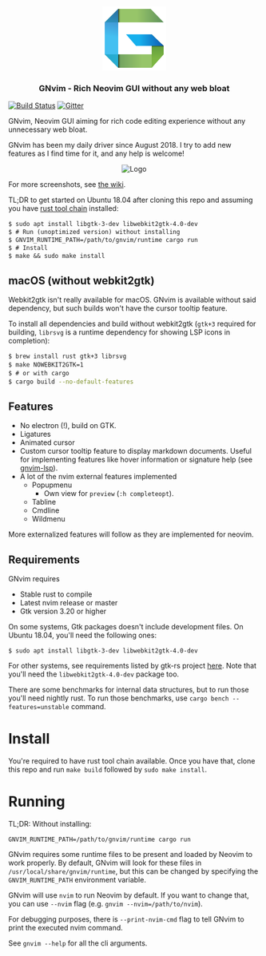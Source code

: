 <p align="center">
	<img src="./desktop/gnvim_128.png" alt="GNvim Logo">
    <h3 align="center">GNvim - Rich Neovim GUI without any web bloat</h3>
</p>

[![Build Status](https://travis-ci.org/vhakulinen/gnvim.svg?branch=master)](https://travis-ci.org/vhakulinen/gnvim)
[![Gitter](https://badges.gitter.im/gnvim/community.svg)](https://gitter.im/gnvim/community?utm_source=badge&utm_medium=badge&utm_campaign=pr-badge)

GNvim, Neovim GUI aiming for rich code editing experience without any
unnecessary web bloat.

GNvim has been my daily driver since August 2018. I try to add new features as
I find time for it, and any help is welcome!

<p align="center">
	<img src="https://github.com/vhakulinen/gnvim/wiki/completionmenu.png" alt="Logo">
</p>

For more screenshots, see [the wiki](https://github.com/vhakulinen/gnvim/wiki).

TL;DR to get started on Ubuntu 18.04 after cloning this repo and assuming
you have [rust tool chain](https://rustup.rs/) installed:

```
$ sudo apt install libgtk-3-dev libwebkit2gtk-4.0-dev
$ # Run (unoptimized version) without installing
$ GNVIM_RUNTIME_PATH=/path/to/gnvim/runtime cargo run
$ # Install
$ make && sudo make install
```

## macOS (without webkit2gtk)

Webkit2gtk isn't really available for macOS. GNvim is available without said
dependency, but such builds won't have the cursor tooltip feature. 

To install all dependencies and build without webkit2gtk (`gtk+3` required for 
building, `librsvg` is a runtime dependency for showing LSP icons in completion):

```bash
$ brew install rust gtk+3 librsvg
$ make NOWEBKIT2GTK=1
$ # or with cargo
$ cargo build --no-default-features
```

## Features

* No electron (!), build on GTK.
* Ligatures
* Animated cursor
* Custom cursor tooltip feature to display markdown documents.
  Useful for implementing features like hover information or signature help
  (see [gnvim-lsp](https://github.com/vhakulinen/gnvim-lsp)).
* A lot of the nvim external features implemented
    - Popupmenu
        * Own view for `preview` (`:h completeopt`).
    - Tabline
    - Cmdline
    - Wildmenu

More externalized features will follow as they are implemented for neovim.

## Requirements

GNvim requires

* Stable rust to compile
* Latest nvim release or master
* Gtk version 3.20 or higher

On some systems, Gtk packages doesn't include development files. On Ubuntu
18.04, you'll need the following ones:

```
$ sudo apt install libgtk-3-dev libwebkit2gtk-4.0-dev
```

For other systems, see requirements listed by gtk-rs project [here](https://gtk-rs.org/docs-src/requirements.html).
Note that you'll need the `libwebkit2gtk-4.0-dev` package too.

There are some benchmarks for internal data structures, but to run those you'll
need nightly rust. To run those benchmarks, use `cargo bench --features=unstable`
command.

# Install

You're required to have rust tool chain available. Once you have that, clone
this repo and run `make build` followed by `sudo make install`.

# Running

TL;DR: Without installing:

```
GNVIM_RUNTIME_PATH=/path/to/gnvim/runtime cargo run
```

GNvim requires some runtime files to be present and loaded by Neovim to work
properly. By default, GNvim will look for these files in `/usr/local/share/gnvim/runtime`,
but this can be changed by specifying the `GNVIM_RUNTIME_PATH` environment variable.

GNvim will use `nvim` to run Neovim by default. If you want to change that,
you can use `--nvim` flag (e.g. `gnvim --nvim=/path/to/nvim`).

For debugging purposes, there is `--print-nvim-cmd` flag to tell GNvim to print
the executed nvim command.

See `gnvim --help` for all the cli arguments.
